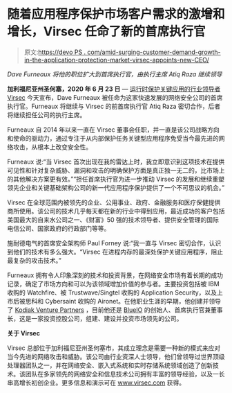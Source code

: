 # 随着应用程序保护市场客户需求的激增和增长，Virsec 任命了新的首席执行官

> 原文:[https://devo PS . com/amid-surging-customer-demand-growth-in-the-application-protection-market-virsec-appoints-new-CEO/](https://devops.com/amid-surging-customer-demand-and-growth-in-the-application-protection-market-virsec-appoints-new-ceo/)

*Dave Furneaux 将他的职位扩大到首席执行官，由执行主席 Atiq Raza 继续领导*

**加利福尼亚州圣何塞，2020 年 6 月 23 日** — [运行时保护关键应用的行业领导者 Virsec](http://www.virsec.com/) 今天宣布，Dave Furneaux 被任命为这家快速发展的网络安全公司的首席执行官。Furneaux 将继续与 Virsec 的前首席执行官 Atiq Raza 密切合作，后者将继续担任公司的执行主席。

Furneaux 自 2014 年以来一直在 Virsec 董事会任职，并一直是该公司战略方向和使命的驱动力，通过专注于从内部保护任务关键型应用程序免受当今最先进的网络攻击，从根本上改变安全性。

Furneaux 说:“当 Virsec 首次出现在我的雷达上时，我立即意识到这项技术在提供可见性和针对复杂威胁、漏洞和攻击的明确保护方面是真正独一无二的，比市场上的其他解决方案更有效。”“担任首席执行官为进一步推动 Virsec 的发展和继续重塑领先企业和关键基础架构公司的新一代应用程序保护提供了一个不可思议的机会。”

Virsec 在全球范围内被领先的企业、公用事业、政府、金融服务和医疗保健提供商所使用。该公司的技术几乎每天都在新的行业中得到应用，最近成功的客户包括美国最大的自来水公司之一、《财富》50 强的技术领导者、提供安全管理的国际电信公司、国家政府的行政部门等等。

施耐德电气的首席安全架构师 Paul Forney 说:“我一直与 Virsec 密切合作，认识到他们的技术有多么强大。“Virsec 在进程内存的最深处保护关键应用程序，阻止最复杂的攻击技术。”

Furneaux 拥有令人印象深刻的技术和投资背景，在网络安全市场有着长期的成功记录，确定了市场方向和可以为该领域增加价值的参与者。主要投资包括被 IBM 收购的 Watchfire、被 Trustwave/Singtel 收购的 Application Security，以及上市后被思科和 Cybersaint 收购的 Aironet。在他职业生涯的早期，他创建并领导了 [Kodiak Venture Partners](http://www.kodiakvp.com/) ，目前他还是 [BlueIO](http://www.blueio.co/) 的创始人、首席执行官兼董事长，这是一家投资控股公司，组建、建设并投资市场领先的公司。

**关于 Virsec**

Virsec 总部位于加利福尼亚州圣何塞市，其成立理念是需要一种新的模式来应对当今先进的网络攻击和威胁。该公司由行业资深人士领导，他们曾领导过世界顶级处理器团队之一，并在网络安全、嵌入式系统和实时存储系统领域创造了创新技术。该团队在多家领先的网络安全和信息技术公司拥有丰富的领导经验，以及一长串高增长初创企业。更多信息和演示可在 www.virsec.com 获得。